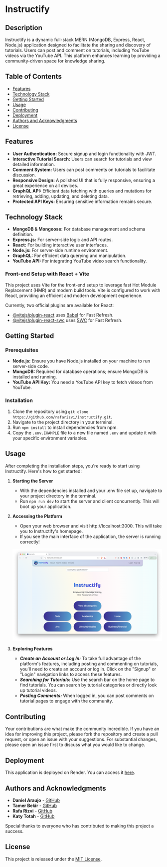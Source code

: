 # Instructify

## Description

Instructify is a dynamic full-stack MERN (MongoDB, Express, React, Node.js) application designed to facilitate the sharing and discovery of tutorials. Users can post and comment on tutorials, including YouTube videos via the YouTube API. This platform enhances learning by providing a community-driven space for knowledge sharing.

## Table of Contents

- [Features](#features)
- [Technology Stack](#technology-stack)
- [Getting Started](#getting-started)
- [Usage](#usage)
- [Contributing](#contributing)
- [Deployment](#deployment)
- [Authors and Acknowledgments](#authors-and-acknowledgments)
- [License](#license)

## Features

- **User Authentication:** Secure signup and login functionality with JWT.
- **Interactive Tutorial Search:** Users can search for tutorials and view detailed information.
- **Comment System:** Users can post comments on tutorials to facilitate discussion.
- **Responsive Design:** A polished UI that is fully responsive, ensuring a great experience on all devices.
- **GraphQL API:** Efficient data fetching with queries and mutations for retrieving, adding, updating, and deleting data.
- **Protected API Keys:** Ensuring sensitive information remains secure.

## Technology Stack

- **MongoDB & Mongoose:** For database management and schema definition.
- **Express.js:** For server-side logic and API routes.
- **React:** For building interactive user interfaces.
- **Node.js:** For server-side runtime environment.
- **GraphQL:** For efficient data querying and manipulation.
- **YouTube API:** For integrating YouTube video search functionality.

### Front-end Setup with React + Vite

This project uses Vite for the front-end setup to leverage fast Hot Module Replacement (HMR) and modern build tools. Vite is configured to work with React, providing an efficient and modern development experience.

Currently, two official plugins are available for React:

- [@vitejs/plugin-react](https://github.com/vitejs/vite-plugin-react/blob/main/packages/plugin-react/README.md) uses [Babel](https://babeljs.io/) for Fast Refresh.
- [@vitejs/plugin-react-swc](https://github.com/vitejs/vite-plugin-react-swc) uses [SWC](https://swc.rs/) for Fast Refresh.


## Getting Started

### Prerequisites

- **Node.js:** Ensure you have Node.js installed on your machine to run server-side code.
- **MongoDB:** Required for database operations; ensure MongoDB is installed and running.
- **YouTube API Key:** You need a YouTube API key to fetch videos from YouTube.

### Installation

1. Clone the repository using `git clone https://github.com/rafarizvi/instructify.git`.
2. Navigate to the project directory in your terminal.
3. Run `npm install` to install dependencies from npm.
4. Copy the `.env.EXAMPLE` file to a new file named `.env` and update it with your specific environment variables.

## Usage

After completing the installation steps, you're ready to start using Instructify. Here's how to get started:

1. **Starting the Server**

   - With the dependencies installed and your .env file set up, navigate to your project directory in the terminal.
   - Run `npm run dev` to start the server and client concurrently. This will boot up your application.

2. **Accessing the Platform**

   - Open your web browser and visit http://localhost:3000. This will take you to Instructify's homepage.
   - If you see the main interface of the application, the server is running correctly!

   ![Screenshot of the Tutorial Platform, showcasing the main landing page.](./client/src/assets/images/Instructify-Home.png)

3. **Exploring Features**
   - **_Create an Account or Log In:_** To take full advantage of the platform's features, including posting and commenting on tutorials, you'll need to create an account or log in. Click on the "Signup" or "Login" navigation links to access these features.
   - **_Searching for Tutorials:_** Use the search bar on the home page to find tutorials. You can search by tutorial categories or directly look up tutorial videos.
   - **_Posting Comments:_** When logged in, you can post comments on tutorial pages to engage with the community.

## Contributing

Your contributions are what make the community incredible. If you have an idea for improving this project, please fork the repository and create a pull request, or open an issue with your suggestions. For substantial changes, please open an issue first to discuss what you would like to change.

## Deployment

This application is deployed on Render. You can access it [here](https://instructify.onrender.com/).

## Authors and Acknowledgments

- **Daniel Araujo** - [GitHub](https://github.com/danielhe27)
- **Tamer Bekir** - [GitHub](https://github.com/Tamerbekir)
- **Rafa Rizvi** - [GitHub](https://github.com/rafarizvi)
- **Katy Totah** - [GitHub](https://github.com/ktotah)

Special thanks to everyone who has contributed to making this project a success.

## License

This project is released under the [MIT License](/LICENSE).